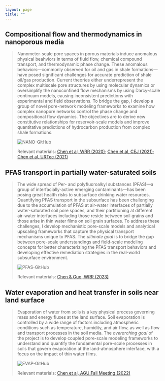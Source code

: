 ```yaml
---
layout: page
title: ""
---
```


<!-- --- -->
## Compositional flow and thermodynamics in nanoporous media
> Nanometer-scale pore spaces in porous materials induce anomalous physical beahviors in terms of fluid flow, chemical compound transport, and thermodynamic phase change. These anomalous behaviors&mdash;commonly observed for oil and gas in shale formations&mdash;have posed significant challenges for accurate prediction of shale oil/gas production. Current theories either underrepresent the complex multiscale pore structures by using molecular dynamics or oversimplify the nanoconfined flow mechanisms by using Darcy-scale continuum models, causing inconsistent predictions with experimental and field observations. To bridge the gap, I develop a group of novel pore-network modeling frameworks to examine how complex nanopore networks control the phase change and compositional flow dynamics. The objectives are to derive new constitutive relationships for reservoir-scale models and improve quantitative predictions of hydrocarbon production from complex shale formations.
>
> ![NANO-GitHub](nano-github.gif)
>
> Relevant materials: [Chen et al, WRR (2020)](https://agupubs.onlinelibrary.wiley.com/doi/abs/10.1029/2020WR028510); [Chen et al, CEJ (2021)](https://www.sciencedirect.com/science/article/abs/pii/S1385894721007981); [Chen et al, URTec (2021)](https://onepetro.org/URTECONF/proceedings-abstract/21URTC/1-21URTC/465245)

<!-- --- -->
## PFAS transport in partially water-saturated soils
> The wide spread of Per- and polyfluoroalkyl substances (PFAS)&mdash;a group of interfacially-active emerging contaminants&mdash;has been posing great health risks to subsurface drinking water resources. Quantifying PFAS transport in the subsurface has been challenging due to the accumulation of PFAS at air-water interfaces of partially water-saturated soil pore spaces, and their partitioning at different air-water interfaces including those reside between soil grains and those arise in thin water films on soil grain surfaces. To address these challenges, I develop mechanistic pore-scale models and analytical upscaling frameworks that capture the physical transport mechanisms unique to PFAS. The *ultimate goal* is to bridge the gap between pore-scale understandings and field-scale modeling concepts for better characterizing the PFAS transport behaviors and developing effective remediation strategies in the real-world subsurface environment.
>
> ![PFAS-GitHub](pfas-github.gif)
>
> Relevant materials: [Chen & Guo, WRR (2023)](https://agupubs.onlinelibrary.wiley.com/doi/10.1029/2023WR034664)

<!-- --- -->
## Water evaporation and heat transfer in soils near land surface
> Evaporation of water from soils is a key physical process governing mass and energy fluxes at the land surface. Soil evaporation is controlled by a wide range of factors including atmospheric conditions such as temperature, humidity, and air flow, as well as flow and transport processes in the soil media. The *overarching goal* of the project is to develop coupled pore-scale modeling frameworks to understand and quantify the fundamental pore-scale processes in soils that govern evaporation at the land-atmosphere interface, with a focus on the impact of thin water films.
>
> ![EVAP-GitHub](evap-github.gif)
>
> Relevant materials: [Chen et al, AGU Fall Meeting (2022)](https://ui.adsabs.harvard.edu/abs/2022AGUFM.H53G..06C/abstract)
